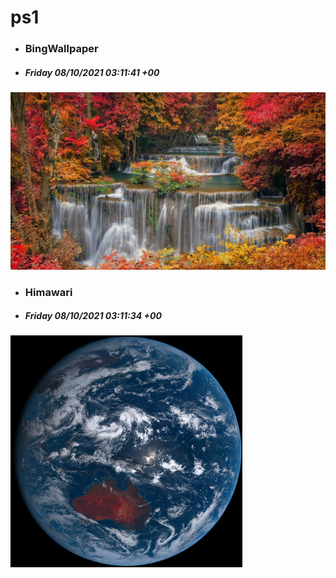 # ps1

- ### BingWallpaper
- ##### Friday 08/10/2021 03:11:41 +00
<img src="BingWallpaper/latest.jpg" width="700" height="auto" title="👉  BingWallpaper  👈">


- ### Himawari 
- ##### Friday 08/10/2021 03:11:34 +00
<img src="Himawari/latest.jpg" width="auto" height="371" title="👉  Himawari  👈">






